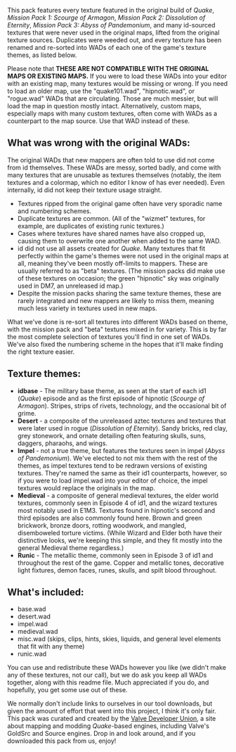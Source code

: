 This pack features every texture featured in the original build of *Quake*, *Mission Pack 1: Scourge of Armagon*, *Mission Pack 2: Dissolution of Eternity*, *Mission Pack 3: Abyss of Pandemonium*, and many id-sourced textures that were never used in the original maps, lifted from the original texture sources. Duplicates were weeded out, and every texture has been renamed and re-sorted into WADs of each one of the game's texture themes, as listed below.

Please note that **THESE ARE NOT COMPATIBLE WITH THE ORIGINAL MAPS OR EXISTING MAPS.** If you were to load these WADs into your editor with an existing map, many textures would be missing or wrong. If you need to load an older map, use the "quake101.wad", "hipnotic.wad", or "rogue.wad" WADs that are circulating. Those are much messier, but will load the map in question mostly intact. Alternatively, custom maps, especially maps with many custom textures, often come with WADs as a counterpart to the map source. Use that WAD instead of these.

## What was wrong with the original WADs:

The original WADs that new mappers are often told to use did not come from id themselves. These WADs are messy, sorted badly, and come with many textures that are unusable as textures themselves (notably, the item textures and a colormap, which no editor I know of has ever needed). Even internally, id did not keep their texture usage straight.

* Textures ripped from the original game often have very sporadic name and numbering schemes.
* Duplicate textures are common. (All of the "wizmet" textures, for example, are duplicates of existing runic textures.)
* Cases where textures have shared names have also cropped up, causing them to overwrite one another when added to the same WAD.
* id did not use all assets created for *Quake*. Many textures that fit perfectly within the game's themes were not used in the original maps at all, meaning they've been mostly off-limits to mappers. These are usually referred to as "beta" textures.
(The mission packs did make use of these textures on occasion; the green "hipnotic" sky was originally used in DM7, an unreleased id map.)
* Despite the mission packs sharing the same texture themes, these are rarely integrated and new mappers are likely to miss them, meaning much less variety in textures used in new maps.

What we've done is re-sort all textures into different WADs based on theme, with the mission pack and "beta" textures mixed in for variety. This is by far the most complete selection of textures you'll find in one set of WADs. We've also fixed the numbering scheme in the hopes that it'll make finding the right texture easier.

## Texture themes:

* **idbase** - The military base theme, as seen at the start of each id1 (*Quake*) episode and as the first episode of hipnotic (*Scourge of Armagon*). Stripes, strips of rivets, technology, and the occasional bit of grime.
* **Desert** - a composite of the unreleased aztec textures and textures that were later used in rogue (*Dissolution of Eternity*). Sandy bricks, red clay, grey stonework, and ornate detailing often featuring skulls, suns, daggers, pharaohs, and wings.
* **Impel** - not a true theme, but features the textures seen in impel (*Abyss of Pandemonium*). We've elected to not mix them with the rest of the themes, as impel textures tend to be redrawn versions of existing textures. They're named the same as their id1 counterparts, however, so if you were to load impel.wad into your editor of choice, the impel textures would replace the originals in the map.
* **Medieval** - a composite of general medieval textures, the elder world textures, commonly seen in Episode 4 of id1, and the wizard textures most notably used in E1M3. Textures found in hipnotic's second and third episodes are also commonly found here. Brown and green brickwork, bronze doors, rotting woodwork, and mangled, disemboweled torture victims. (While Wizard and Elder both have their distinctive looks, we're keeping this simple, and they fit mostly into the general Medieval theme regardless.)
* **Runic** - The metallic theme, commonly seen in Episode 3 of id1 and throughout the rest of the game. Copper and metallic tones, decorative light fixtures, demon faces, runes, skulls, and spilt blood throughout.

## What's included:

* base.wad
* desert.wad
* impel.wad
* medieval.wad
* misc.wad (skips, clips, hints, skies, liquids, and general level elements that fit with any theme)
* runic.wad

You can use and redistribute these WADs however you like (we didn't make any of these textures, not our call), but we do ask you keep all WADs together, along with this readme file. Much appreciated if you do, and hopefully, you get some use out of these.

We normally don't include links to ourselves in our tool downloads, but given the amount of effort that went into this project, I think it's only fair. This pack was curated and created by the [Valve Developer Union](https://valvedev.info/), a site about mapping and modding *Quake*-based engines, including Valve's GoldSrc and Source engines. Drop in and look around, and if you downloaded this pack from us, enjoy!